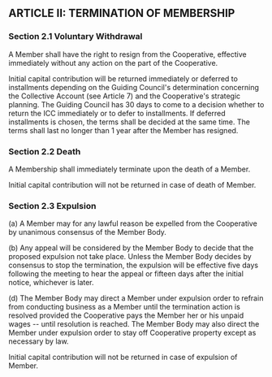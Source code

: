 ## ARTICLE II:  TERMINATION OF MEMBERSHIP

### Section 2.1  Voluntary Withdrawal

A Member shall have the right to resign from the Cooperative, effective
immediately without any action on the part of the Cooperative.

Initial capital contribution will be returned immediately or deferred to
installments depending on the Guiding Council's determination concerning
the Collective Account (see Article 7) and the Cooperative's strategic
planning. The Guiding Council has 30 days to come to a decision whether
to return the ICC immediately or to defer to installments. If deferred
installments is chosen, the terms shall be decided at the same time. The
terms shall last no longer than 1 year after the Member has resigned.

### Section 2.2  Death

A Membership shall immediately terminate upon the death of a Member.

Initial capital contribution will not be returned in case of death of
Member.

### Section 2.3  Expulsion

(a)	A Member may for any lawful reason be expelled from the
        Cooperative by unanimous consensus of the Member Body.

(b)	Any appeal will be considered by the Member Body to decide that
        the proposed expulsion not take place.  Unless the Member Body
        decides by consensus to stop the termination, the expulsion will
        be effective five days following the meeting to hear the appeal
        or fifteen days after the initial notice, whichever is later.

(d)	The Member Body may direct a Member under expulsion order to
        refrain from conducting business as a Member until the
        termination action is resolved provided the Cooperative pays the
        Member her or his unpaid wages -- until resolution is reached.
        The Member Body may also direct the Member under expulsion order
        to stay off Cooperative property except as necessary by law.

Initial capital contribution will not be returned in case of expulsion
of Member.
